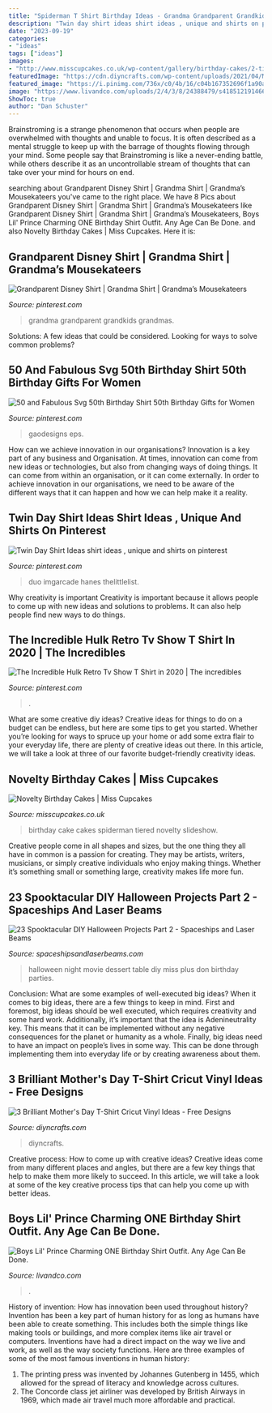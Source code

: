 ```yaml
---
title: "Spiderman T Shirt Birthday Ideas - Grandma Grandparent Grandkids Grandmas"
description: "Twin day shirt ideas shirt ideas , unique and shirts on pinterest"
date: "2023-09-19"
categories:
- "ideas"
tags: ["ideas"]
images:
- "http://www.misscupcakes.co.uk/wp-content/gallery/birthday-cakes/2-tiered-spiderman-birthday-cake.jpg"
featuredImage: "https://cdn.diyncrafts.com/wp-content/uploads/2021/04/Mothers-Day-TShirts-10.jpg"
featured_image: "https://i.pinimg.com/736x/c0/4b/16/c04b167352696f1a90a0a134bdc26c81.jpg"
image: "https://www.livandco.com/uploads/2/4/3/8/24388479/s418512191466671527_p155_i20_w665.jpeg"
ShowToc: true
author: "Dan Schuster"
---
```



Brainstroming is a strange phenomenon that occurs when people are overwhelmed with thoughts and unable to focus. It is often described as a mental struggle to keep up with the barrage of thoughts flowing through your mind. Some people say that Brainstroming is like a never-ending battle, while others describe it as an uncontrollable stream of thoughts that can take over your mind for hours on end.

	

		
searching about Grandparent Disney Shirt | Grandma Shirt | Grandma’s Mousekateers you've came to the right place. We have 8 Pics about Grandparent Disney Shirt | Grandma Shirt | Grandma’s Mousekateers like Grandparent Disney Shirt | Grandma Shirt | Grandma’s Mousekateers, Boys Lil&#039; Prince Charming ONE Birthday Shirt Outfit. Any Age Can Be Done. and also Novelty Birthday Cakes | Miss Cupcakes. Here it is:
		
    
## Grandparent Disney Shirt | Grandma Shirt | Grandma’s Mousekateers

<img loading=lazy src="https://i.pinimg.com/736x/c0/4b/16/c04b167352696f1a90a0a134bdc26c81.jpg" onerror="this.onerror=null;this.src='https://tse3.mm.bing.net/th?id=OIP.tRQhiSAWOkAlovVMrpz2QAHaHp&amp;pid=15.1';" alt="Grandparent Disney Shirt | Grandma Shirt | Grandma’s Mousekateers">

_Source: pinterest.com_

>grandma grandparent grandkids grandmas. 

	

Solutions: A few ideas that could be considered.
Looking for ways to solve common problems?

    
## 50 And Fabulous Svg 50th Birthday Shirt 50th Birthday Gifts For Women

<img loading=lazy src="https://i.pinimg.com/736x/22/79/f0/2279f099e93b7257b020bf7df4c96a5e.jpg" onerror="this.onerror=null;this.src='https://tse2.mm.bing.net/th?id=OIP.aH51NkyHcWH1PYcRVq-_bQHaF3&amp;pid=15.1';" alt="50 and Fabulous Svg 50th Birthday Shirt 50th Birthday Gifts for Women">

_Source: pinterest.com_

>gaodesigns eps. 

	

How can we achieve innovation in our organisations?
Innovation is a key part of any business and Organisation. At times, innovation can come from new ideas or technologies, but also from changing ways of doing things. It can come from within an organisation, or it can come externally. In order to achieve innovation in our organisations, we need to be aware of the different ways that it can happen and how we can help make it a reality.

    
## Twin Day Shirt Ideas Shirt Ideas , Unique And Shirts On Pinterest

<img loading=lazy src="https://i.pinimg.com/736x/45/8b/f0/458bf0199a9394f6b7752e4bed5475be--twin-day-shirt-ideas.jpg" onerror="this.onerror=null;this.src='https://tse1.mm.bing.net/th?id=OIP.4O11dbllqvBDkbwenFpWqQAAAA&amp;pid=15.1';" alt="Twin Day Shirt Ideas shirt ideas , unique and shirts on pinterest">

_Source: pinterest.com_

>duo imgarcade hanes thelittlelist. 

	

Why creativity is important
Creativity is important because it allows people to come up with new ideas and solutions to problems. It can also help people find new ways to do things.

    
## The Incredible Hulk Retro Tv Show T Shirt In 2020 | The Incredibles

<img loading=lazy src="https://i.pinimg.com/736x/f2/cf/86/f2cf86f5e40817e3e1f510beac1b01c8.jpg" onerror="this.onerror=null;this.src='https://tse3.mm.bing.net/th?id=OIP.M3_jbw_HqN2EJhzsR4BQSwHaGu&amp;pid=15.1';" alt="The Incredible Hulk Retro Tv Show T Shirt in 2020 | The incredibles">

_Source: pinterest.com_

>. 

	

What are some creative diy ideas?
Creative ideas for things to do on a budget can be endless, but here are some tips to get you started. Whether you’re looking for ways to spruce up your home or add some extra flair to your everyday life, there are plenty of creative ideas out there. In this article, we will take a look at three of our favorite budget-friendly creativity ideas.

    
## Novelty Birthday Cakes | Miss Cupcakes

<img loading=lazy src="http://www.misscupcakes.co.uk/wp-content/gallery/birthday-cakes/2-tiered-spiderman-birthday-cake.jpg" onerror="this.onerror=null;this.src='https://tse1.mm.bing.net/th?id=OIP.effN0W35twl0WxqvNVwXqgAAAA&amp;pid=15.1';" alt="Novelty Birthday Cakes | Miss Cupcakes">

_Source: misscupcakes.co.uk_

>birthday cake cakes spiderman tiered novelty slideshow. 

	

Creative people come in all shapes and sizes, but the one thing they all have in common is a passion for creating. They may be artists, writers, musicians, or simply creative individuals who enjoy making things. Whether it’s something small or something large, creativity makes life more fun.

    
## 23 Spooktacular DIY Halloween Projects Part 2 - Spaceships And Laser Beams

<img loading=lazy src="http://spaceshipsandlaserbeams.com/wp-content/uploads/2015/09/halloween-movie-night-party-ideas.jpg" onerror="this.onerror=null;this.src='https://tse1.mm.bing.net/th?id=OIP.NDwWZ19DuvGKIs0B_FFwOAHaLH&amp;pid=15.1';" alt="23 Spooktacular DIY Halloween Projects Part 2 - Spaceships and Laser Beams">

_Source: spaceshipsandlaserbeams.com_

>halloween night movie dessert table diy miss plus don birthday parties. 

	

Conclusion: What are some examples of well-executed big ideas?
When it comes to big ideas, there are a few things to keep in mind. First and foremost, big ideas should be well executed, which requires creativity and some hard work. Additionally, it’s important that the idea is Adenineutrality key. This means that it can be implemented without any negative consequences for the planet or humanity as a whole. Finally, big ideas need to have an impact on people’s lives in some way. This can be done through implementing them into everyday life or by creating awareness about them.

    
## 3 Brilliant Mother&#039;s Day T-Shirt Cricut Vinyl Ideas - Free Designs

<img loading=lazy src="https://cdn.diyncrafts.com/wp-content/uploads/2021/04/Mothers-Day-TShirts-10.jpg" onerror="this.onerror=null;this.src='https://tse2.mm.bing.net/th?id=OIP.EmWEwgM_sPd9gGbNYK55JwHaLH&amp;pid=15.1';" alt="3 Brilliant Mother&#039;s Day T-Shirt Cricut Vinyl Ideas - Free Designs">

_Source: diyncrafts.com_

>diyncrafts. 

	

Creative process: How to come up with creative ideas?
Creative ideas come from many different places and angles, but there are a few key things that help to make them more likely to succeed. In this article, we will take a look at some of the key creative process tips that can help you come up with better ideas.

    
## Boys Lil&#039; Prince Charming ONE Birthday Shirt Outfit. Any Age Can Be Done.

<img loading=lazy src="https://www.livandco.com/uploads/2/4/3/8/24388479/s418512191466671527_p155_i20_w665.jpeg" onerror="this.onerror=null;this.src='https://tse2.mm.bing.net/th?id=OIP.4RL3hq4XM-26uOP-foFl8gHaLZ&amp;pid=15.1';" alt="Boys Lil&#039; Prince Charming ONE Birthday Shirt Outfit. Any Age Can Be Done.">

_Source: livandco.com_

>. 

	

History of invention: How has innovation been used throughout history?
Invention has been a key part of human history for as long as humans have been able to create something. This includes both the simple things like making tools or buildings, and more complex items like air travel or computers. Inventions have had a direct impact on the way we live and work, as well as the way society functions. 
Here are three examples of some of the most famous inventions in human history: 

1) The printing press was invented by Johannes Gutenberg in 1455, which allowed for the spread of literacy and knowledge across cultures. 
2) The Concorde class jet airliner was developed by British Airways in 1969, which made air travel much more affordable and practical.

